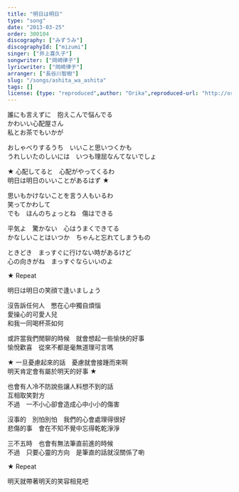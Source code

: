 ```yaml
---
title: "明日は明日"
type: "song"
date: "2013-03-25"
order: 300104
discography: ["みずうみ"]
discographyId: ["mizumi"]
singer: ["井上喜久子"]
songwriter: ["岡崎律子"]
lyricwriter: ["岡崎律子"]
arranger: ["長谷川智樹"]
slug: "/songs/ashita_wa_ashita"
tags: []
license: {type: "reproduced",author: "Orika",reproduced-url: "http://orikamushi.myweb.hinet.net",reproduced-website: "織歌蟲"}
---
```


誰にも言えずに　抱えこんで悩んでる   
かわいい心配屋さん   
私とお茶でもいかが   
  
おしゃべりするうち　いいこと思いつくかも   
うれしいたのしいには　いつも理屈なんてないでしょ   
  
★ 心配してると　心配がやってくるわ   
明日は明日のいいことがあるはず ★   
  
思いもかけないことを言う人もいるわ   
笑ってかわして   
でも　ほんのちょっとね　傷はできる   
  
平気よ　驚かない　心はうまくできてる   
かなしいことはいつか　ちゃんと忘れてしまうもの   
  
ときどき　まっすぐに行けない時があるけど   
心の向きがね　まっすぐならいいのよ   
  
★ Repeat  
  
明日は明日の笑顔で逢いましょう  
  
沒告訴任何人　憋在心中獨自煩惱  
愛操心的可愛人兒  
和我一同喝杯茶如何  
  
或許當我們閒聊的時候　就會想起一些愉快的好事  
愉悅歡喜　從來不都是毫無道理可言嗎  
  
★ 一旦憂慮起來的話　憂慮就會接踵而來啊  
明天肯定會有屬於明天的好事 ★  
  
也會有人冷不防說些讓人料想不到的話  
互相取笑對方  
不過　一不小心卻會造成心中小小的傷害  
  
沒事的　別怕別怕　我們的心會處理得很好  
悲傷的事　會在不知不覺中忘得乾乾淨淨  
  
三不五時　也會有無法筆直前進的時候  
不過　只要心靈的方向　是筆直的話就沒關係了喲  
  
★ Repeat  
  
明天就帶著明天的笑容相見吧
